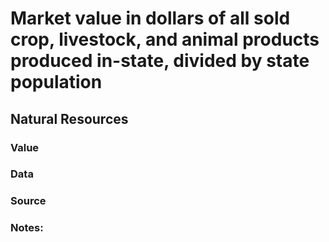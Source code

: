 # Market value in dollars of all sold crop, livestock, and animal products produced in-state, divided by state population

## Natural Resources

### Value

### Data

### Source

### Notes:
